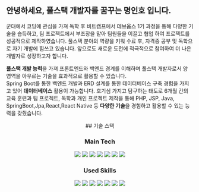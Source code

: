 ## 안녕하세요, 풀스택 개발자를 꿈꾸는 명인호 입니다.

군대에서 코딩에 관심을 가져 독학 후 비트캠프에서 데브옵스 1기 과정을 통해 다양한 기술을 습득하고, 팀 프로젝트에서 부조장을 맡아 팀원들을 이끌고 협업 하여 프로젝트를 성공적으로 제작하였습니다. 풀스택 분야의 역량을 키워 수료 후, 자격증 공부 및 독학으로 자기 개발에 힘쓰고 있습니다. 앞으로도 새로운 도전에 적극적으로 참여하여 더 나은 개발자로 성장하고자 합니다.

**풀스택 개발 능력**을 가져 프론트엔드와 백엔드 경계를 이해하며 풀스택 개발자로서 양 영역을 아우르는 기술을 효과적으로 활용할 수 있습니다.  
Spring Boot를 통한 백엔드 개발과 ERD 설계를 통한 데이터베이스 구축 경험을 가지고 있어 **데이터베이스** 활용이 가능합니다. 
호기심 가지고 탐구하는 태도로 6개월 간의 교육 훈련과 팀 프로젝트, 독학과 개인 프로젝트 제작을 통해 PHP, JSP, Java, SpringBoot,Jpa,React,React Native 등 **다양한 기술**을 경험하고 활용할 수 있는 능력을 갖췄습니다.

<div align="center">
## 기술 스택
  
  ### Main Tech
  <div>
    <img src="[https://img.shields.io/badge/Git-F05032?style=flat&logo=GIT&logoColor=white](https://camo.githubusercontent.com/f5a6423978b1ec8260f8008781c18d486d15f7aa851700a1b8660a97a158e8e4/68747470733a2f2f696d672e736869656c64732e696f2f62616467652f52656163742d3631444146423f7374796c653d666c61742d737175617265266c6f676f3d5265616374266c6f676f436f6c6f723d626c61636b)"/>
    <img src="https://img.shields.io/badge/SpringLegacy-6DB33F?style=flat&logo=spring&logoColor=white"/>
    <img src="https://img.shields.io/badge/mysql-4479A1?style=flat&logo=mysql&logoColor=white"/>
    <img src ="https://img.shields.io/badge/mybatis-000000?&logo=jpa&logoColor=white"/>
    <img src="https://img.shields.io/badge/JQuery-0769AD?style=flat&logo=jquery&logoColor=white"/>
    <img src="https://img.shields.io/badge/BootStrap-7952B3?style=flat&logo=bootstrap&logoColor=white"/>
    <img src="https://img.shields.io/badge/JSP-F05032?style=flat&logo=JSP&logoColor=white"/>
  </div>
  
  ### Used Skills
  <div>
    <img src="https://img.shields.io/badge/Git-F05032?style=flat&logo=GIT&logoColor=white"/>
    <img src="https://img.shields.io/badge/SpringLegacy-6DB33F?style=flat&logo=spring&logoColor=white"/>
    <img src="https://img.shields.io/badge/mysql-4479A1?style=flat&logo=mysql&logoColor=white"/>
    <img src ="https://img.shields.io/badge/mybatis-000000?&logo=jpa&logoColor=white"/>
    <img src="https://img.shields.io/badge/JQuery-0769AD?style=flat&logo=jquery&logoColor=white"/>
    <img src="https://img.shields.io/badge/BootStrap-7952B3?style=flat&logo=bootstrap&logoColor=white"/>
    <img src="https://img.shields.io/badge/JSP-F05032?style=flat&logo=JSP&logoColor=white"/>
  </div>
  
</div
